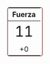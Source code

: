 <div style="display: flex; flex-wrap: wrap; gap: 2em;">
    <div style="display: flex; align-content: center; gap: 0em; align-items: center;">
    	<table style="border: 1px solid; border-radius: 0.25em; width: 5em; border-color: #571713;">
        	<thead>
            	<th>Fuerza</th>
            </thead>
            <tbody>
                <tr>
                    <td style="text-align: center; font-size: 2em;">11</td>
                </tr>
                <tr>
                    <td style="text-align: center;">+0</td>
                </tr>
            </tbody>
        </table>
    </div>
</div>